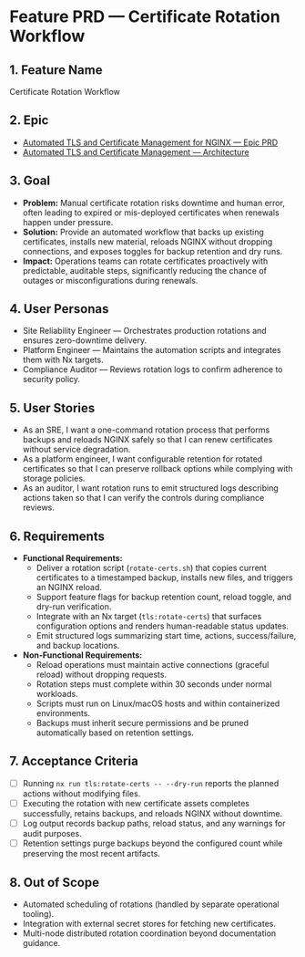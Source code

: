 # Feature PRD — Certificate Rotation Workflow

## 1. Feature Name

Certificate Rotation Workflow

## 2. Epic

- [Automated TLS and Certificate Management for NGINX — Epic PRD](../../epic.md)
- [Automated TLS and Certificate Management — Architecture](../../arch.md)

## 3. Goal

- **Problem:** Manual certificate rotation risks downtime and human error, often leading to expired or mis-deployed certificates when renewals happen under pressure.
- **Solution:** Provide an automated workflow that backs up existing certificates, installs new material, reloads NGINX without dropping connections, and exposes toggles for backup retention and dry runs.
- **Impact:** Operations teams can rotate certificates proactively with predictable, auditable steps, significantly reducing the chance of outages or misconfigurations during renewals.

## 4. User Personas

- Site Reliability Engineer — Orchestrates production rotations and ensures zero-downtime delivery.
- Platform Engineer — Maintains the automation scripts and integrates them with Nx targets.
- Compliance Auditor — Reviews rotation logs to confirm adherence to security policy.

## 5. User Stories

- As an SRE, I want a one-command rotation process that performs backups and reloads NGINX safely so that I can renew certificates without service degradation.
- As a platform engineer, I want configurable retention for rotated certificates so that I can preserve rollback options while complying with storage policies.
- As an auditor, I want rotation runs to emit structured logs describing actions taken so that I can verify the controls during compliance reviews.

## 6. Requirements

- **Functional Requirements:**
  - Deliver a rotation script (`rotate-certs.sh`) that copies current certificates to a timestamped backup, installs new files, and triggers an NGINX reload.
  - Support feature flags for backup retention count, reload toggle, and dry-run verification.
  - Integrate with an Nx target (`tls:rotate-certs`) that surfaces configuration options and renders human-readable status updates.
  - Emit structured logs summarizing start time, actions, success/failure, and backup locations.
- **Non-Functional Requirements:**
  - Reload operations must maintain active connections (graceful reload) without dropping requests.
  - Rotation steps must complete within 30 seconds under normal workloads.
  - Scripts must run on Linux/macOS hosts and within containerized environments.
  - Backups must inherit secure permissions and be pruned automatically based on retention settings.

## 7. Acceptance Criteria

- [ ] Running `nx run tls:rotate-certs -- --dry-run` reports the planned actions without modifying files.
- [ ] Executing the rotation with new certificate assets completes successfully, retains backups, and reloads NGINX without downtime.
- [ ] Log output records backup paths, reload status, and any warnings for audit purposes.
- [ ] Retention settings purge backups beyond the configured count while preserving the most recent artifacts.

## 8. Out of Scope

- Automated scheduling of rotations (handled by separate operational tooling).
- Integration with external secret stores for fetching new certificates.
- Multi-node distributed rotation coordination beyond documentation guidance.
